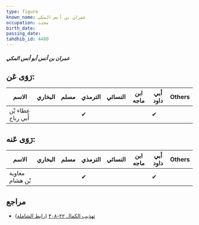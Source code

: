 ```yaml
---
type: figure
known_name: عمران بن أنس المكي
occupation: محدث
birth_date:
passing_date:
tahdhib_id: 4480
---
```

##### عمران بن أنس أبو أنس المكي

## رَوَى عَن:
| الاسم              | البخاري | مسلم | الترمذي | النسائي | ابن ماجه | أبي داود | Others |
| ------------------ | ------- | ---- | ------- | ------- | -------- | -------- | ------ |
| عطاء بْن أَبي رباح |         |      | ✔       |         |          | ✔        |        |
## رَوَى عَنه:
| الاسم           | البخاري | مسلم | الترمذي | النسائي | ابن ماجه | أبي داود | Others |
| --------------- | ------- | ---- | ------- | ------- | -------- | -------- | ------ |
| معاوية بْن هشام |         |      | ✔       |         |          | ✔        |        |
## مراجع
- [تهذيب الكمال ٢٢-٣٠٨](obsidian://open?vault=Tahdhib-al-Kamal&file=Figures/٤٤٨٠-عمران%20بن%20أنس%20أبو%20أنس%20المكي) ([رابط الشاملة](https://shamela.ws/book/3722/11561))